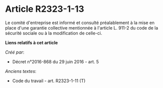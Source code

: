 # Article R2323-1-13

Le comité d'entreprise est informé et consulté préalablement à la mise en place d'une garantie collective mentionnée à
l'article L. 911-2 du code de la sécurité sociale ou à la modification de celle-ci.

**Liens relatifs à cet article**

_Créé par_:

  - Décret n°2016-868 du 29 juin 2016 - art. 5

_Anciens textes_:

  - Code du travail - art. R2323-1-11 (T)
